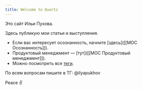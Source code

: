 ```yaml
---
title: Welcome to Quartz
---
```

Это сайт Ильи Пухова.

Здесь публикую мои статьи и выступления.

- Если вас интересует осознанность, начните [здесь]([[MOC Осознанность]]).
- Продуктовый менеджмент — [тут]([[MOC Продуктовый менеджмент]]).
- Можно посмотреть все [теги](https://garinthengineer.github.io/urge-to-life/tags/).

По всем вопросам пишите в ТГ: @ilyapukhov

Peace ✌️

